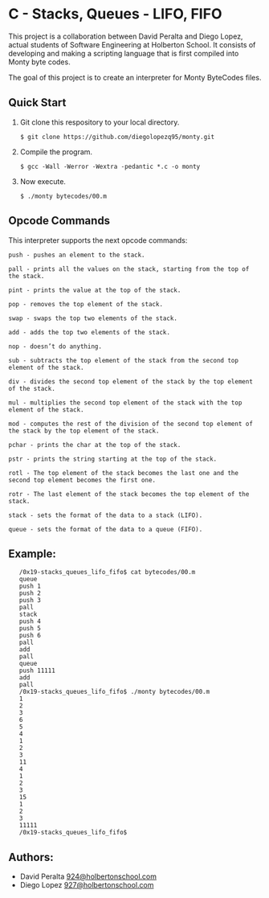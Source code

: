 # C - Stacks, Queues - LIFO, FIFO

This project is a collaboration between David Peralta and Diego Lopez, actual students of Software Engineering at Holberton School. It consists of developing and making a scripting language that is first compiled into Monty byte codes.

The goal of this project is to create an interpreter for Monty ByteCodes files.

## Quick Start

1. Git clone this respository to your local directory.

       $ git clone https://github.com/diegolopezq95/monty.git
  
2. Compile the program.

       $ gcc -Wall -Werror -Wextra -pedantic *.c -o monty
       
3. Now execute.
      
       $ ./monty bytecodes/00.m
       
## Opcode Commands

This interpreter supports the next opcode commands:

    push - pushes an element to the stack.
       
    pall - prints all the values on the stack, starting from the top of the stack.

    pint - prints the value at the top of the stack.
    
    pop - removes the top element of the stack.
    
    swap - swaps the top two elements of the stack.
    
    add - adds the top two elements of the stack.

    nop - doesn’t do anything.

    sub - subtracts the top element of the stack from the second top element of the stack.

    div - divides the second top element of the stack by the top element of the stack.
    
    mul - multiplies the second top element of the stack with the top element of the stack.

    mod - computes the rest of the division of the second top element of the stack by the top element of the stack.
    
    pchar - prints the char at the top of the stack.

    pstr - prints the string starting at the top of the stack.

    rotl - The top element of the stack becomes the last one and the second top element becomes the first one.
    
    rotr - The last element of the stack becomes the top element of the stack.

    stack - sets the format of the data to a stack (LIFO).
    
    queue - sets the format of the data to a queue (FIFO).


## Example:

       /0x19-stacks_queues_lifo_fifo$ cat bytecodes/00.m
       queue
       push 1
       push 2
       push 3
       pall
       stack
       push 4
       push 5
       push 6
       pall
       add
       pall
       queue
       push 11111
       add
       pall
       /0x19-stacks_queues_lifo_fifo$ ./monty bytecodes/00.m
       1
       2
       3
       6
       5
       4
       1
       2
       3
       11
       4
       1
       2
       3
       15
       1
       2
       3
       11111
       /0x19-stacks_queues_lifo_fifo$
       
## Authors:
- David Peralta <924@holbertonschool.com>
- Diego Lopez <927@holbertonschool.com>

